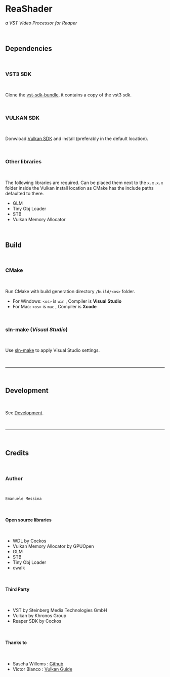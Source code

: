 # ReaShader

_a VST Video Processor for Reaper_

<br>

## Dependencies

<br>

### VST3 SDK

<br>

Clone the [vst-sdk-bundle](https://github.com/emanuelemessina/vst-sdk-bundle), it contains a copy of the vst3 sdk.

<br>

### VULKAN SDK

<br>

Donwload [Vulkan SDK](https://www.lunarg.com/vulkan-sdk/) and install (preferably in the default location).

<br>

### Other libraries

<br>

The following libraries are required.
Can be placed them next to the `x.x.x.x` folder inside the Vulkan install location as CMake has the include paths defaulted to there.

- GLM
- Tiny Obj Loader
- STB
- Vulkan Memory Allocator

<br>

## Build

<br>

### CMake

<br>

Run CMake with build generation directory `/build/<os>` folder.
<br>
- For Windows: `<os>` is `win` , Compiler is **Visual Studio**
- For Mac: `<os>` is `mac` , Compiler is **Xcode**

<br>

### sln-make (_Visual Studio_)

<br>

Use [sln-make](http://github.com/emanuelemessina/sln-make) to apply Visual Studio settings.

<br>

---

<br>

## Development

<br>

See [Development](doc/Development.md).

<br>

---

<br>

## Credits

<br>

### Author

<br>

    Emanuele Messina

<br>

#### Open source libraries

<br>

- WDL by Cockos
- Vulkan Memory Allocator by GPUOpen
- GLM
- STB
- Tiny Obj Loader
- cwalk

<br>

#### Third Party

<br>

- VST by Steinberg Media Technologies GmbH
- Vulkan by Khronos Group
- Reaper SDK by Cockos

<br>

#### Thanks to

<br>

- Sascha Willems : [Github](https://github.com/SaschaWillems/Vulkan)
- Victor Blanco : [Vulkan Guide](https://vkguide.dev/)
